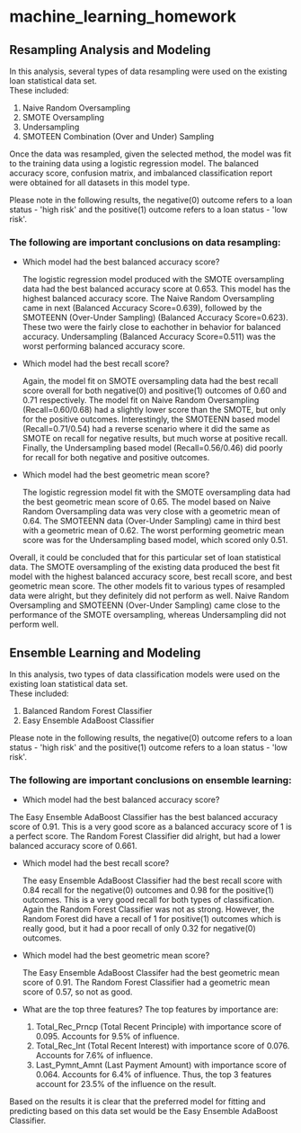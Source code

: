 # machine_learning_homework
## Resampling Analysis and Modeling
In this analysis, several types of data resampling were used on the existing loan statistical data set.  
These included: 
1. Naive Random Oversampling
2. SMOTE Oversampling
3. Undersampling
4. SMOTEEN Combination (Over and Under) Sampling 

Once the data was resampled, given the selected method, the model was fit to the training data using a logistic regression model. The balanced accuracy score, confusion matrix, and imbalanced classification report were obtained for all datasets in this model type.

Please note in the following results, the negative(0) outcome refers to a loan status - 'high risk' and the positive(1) outcome refers to a loan status - 'low risk'.

### The following are important conclusions on data resampling:

* Which model had the best balanced accuracy score?

    The logistic regression model produced with the SMOTE oversampling data had the best balanced accuracy score at 0.653. This model has the highest balanced accuracy score. The Naive Random Oversampling came in next (Balanced Accuracy Score=0.639), followed by the SMOTEENN (Over-Under Sampling) (Balanced Accuracy Score=0.623). These two were the fairly close to eachother in behavior for balanced accuracy. Undersampling (Balanced Accuracy Score=0.511) was the worst performing balanced accuracy score.

* Which model had the best recall score?

    Again, the model fit on SMOTE oversampling data had the best recall score overall for both negative(0) and positive(1) outcomes of 0.60 and 0.71 respectively. The model fit on Naive Random Oversampling (Recall=0.60/0.68) had a slightly lower score than the SMOTE, but only for the positive outcomes. Interestingly, the SMOTEENN based model (Recall=0.71/0.54) had a reverse scenario where it did the same as SMOTE on recall for negative results, but much worse at positive recall. Finally, the Undersampling based model (Recall=0.56/0.46) did poorly for recall for both negative and positive outcomes.


* Which model had the best geometric mean score?

    The logistic regression model fit with the SMOTE oversampling data had the best geometric mean score of 0.65. The model based on Naive Random Oversampling data was very close with a geometric mean of 0.64. The SMOTEENN data (Over-Under Sampling) came in third best with a geometric mean of 0.62. The worst performing geometric mean score was for the Undersampling based model, which scored only 0.51.

Overall, it could be concluded that for this particular set of loan statistical data. The SMOTE oversampling of the existing data produced the best fit model with the highest balanced accuracy score, best recall score, and best geometric mean score. The other models fit to various types of resampled data were alright, but they definitely did not perform as well. Naive Random Oversampling and SMOTEENN (Over-Under Sampling) came close to the performance of the SMOTE oversampling, whereas Undersampling did not perform well.

## Ensemble Learning and Modeling
In this analysis, two types of data classification models were used on the existing loan statistical data set.  
These included: 
1. Balanced Random Forest Classifier
2. Easy Ensemble AdaBoost Classifier

Please note in the following results, the negative(0) outcome refers to a loan status - 'high risk' and the positive(1) outcome refers to a loan status - 'low risk'.

### The following are important conclusions on ensemble learning:

* Which model had the best balanced accuracy score?

The Easy Ensemble AdaBoost Classifier has the best balanced accuracy score of 0.91. This is a very good score as a balanced accuracy score of 1 is a perfect score. The Random Forest Classifier did alright, but had a lower balanced accuracy score of 0.661.

* Which model had the best recall score? 

    The easy Ensemble AdaBoost Classifier had the best recall score with 0.84 recall for the negative(0) outcomes and 0.98 for the positive(1) outcomes. This is a very good recall for both types of classification. Again the Random Forest Classifier was not as strong. However, the Random Forest did have a recall of 1 for positive(1) outcomes which is really good, but it had a poor recall of only 0.32 for negative(0) outcomes.
* Which model had the best geometric mean score?

    The Easy Ensemble AdaBoost Classifer had the best geometric mean score of 0.91. The Random Forest Classifier had a geometric mean score of 0.57, so not as good.
* What are the top three features?
The top features by importance are:
    1. Total_Rec_Prncp (Total Recent Principle) with importance score of 0.095. Accounts for 9.5% of influence.
    2. Total_Rec_Int (Total Recent Interest) with importance score of 0.076. Accounts for 7.6% of influence.
    3. Last_Pymnt_Amnt (Last Payment Amount) with importance score of 0.064. Accounts for 6.4% of influence.
Thus, the top 3 features account for 23.5% of the influence on the result.

Based on the results it is clear that the preferred model for fitting and predicting based on this data set would be the Easy Ensemble AdaBoost Classifier.